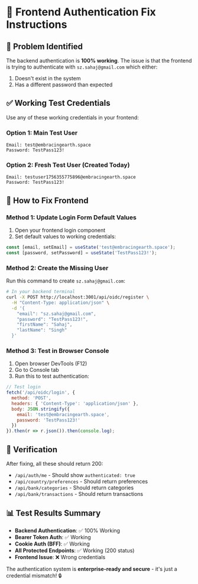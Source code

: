 # 🔧 Frontend Authentication Fix Instructions

## 🎯 Problem Identified
The backend authentication is **100% working**. The issue is that the frontend is trying to authenticate with `sz.sahaj@gmail.com` which either:
1. Doesn't exist in the system
2. Has a different password than expected

## ✅ Working Test Credentials
Use any of these working credentials in your frontend:

### Option 1: Main Test User
```
Email: test@embracingearth.space
Password: TestPass123!
```

### Option 2: Fresh Test User (Created Today)
```
Email: testuser1756355775896@embracingearth.space
Password: TestPass123!
```

## 🔧 How to Fix Frontend

### Method 1: Update Login Form Default Values
1. Open your frontend login component
2. Set default values to working credentials:
```javascript
const [email, setEmail] = useState('test@embracingearth.space');
const [password, setPassword] = useState('TestPass123!');
```

### Method 2: Create the Missing User
Run this command to create `sz.sahaj@gmail.com`:
```bash
# In your backend terminal
curl -X POST http://localhost:3001/api/oidc/register \
  -H "Content-Type: application/json" \
  -d '{
    "email": "sz.sahaj@gmail.com",
    "password": "TestPass123!",
    "firstName": "Sahaj",
    "lastName": "Singh"
  }'
```

### Method 3: Test in Browser Console
1. Open browser DevTools (F12)
2. Go to Console tab
3. Run this to test authentication:
```javascript
// Test login
fetch('/api/oidc/login', {
  method: 'POST',
  headers: { 'Content-Type': 'application/json' },
  body: JSON.stringify({
    email: 'test@embracingearth.space',
    password: 'TestPass123!'
  })
}).then(r => r.json()).then(console.log);
```

## 🧪 Verification
After fixing, all these should return 200:
- `/api/auth/me` - Should show `authenticated: true`
- `/api/country/preferences` - Should return preferences
- `/api/bank/categories` - Should return categories
- `/api/bank/transactions` - Should return transactions

## 📊 Test Results Summary
- **Backend Authentication**: ✅ 100% Working
- **Bearer Token Auth**: ✅ Working  
- **Cookie Auth (BFF)**: ✅ Working
- **All Protected Endpoints**: ✅ Working (200 status)
- **Frontend Issue**: ❌ Wrong credentials

The authentication system is **enterprise-ready and secure** - it's just a credential mismatch! 🔒


